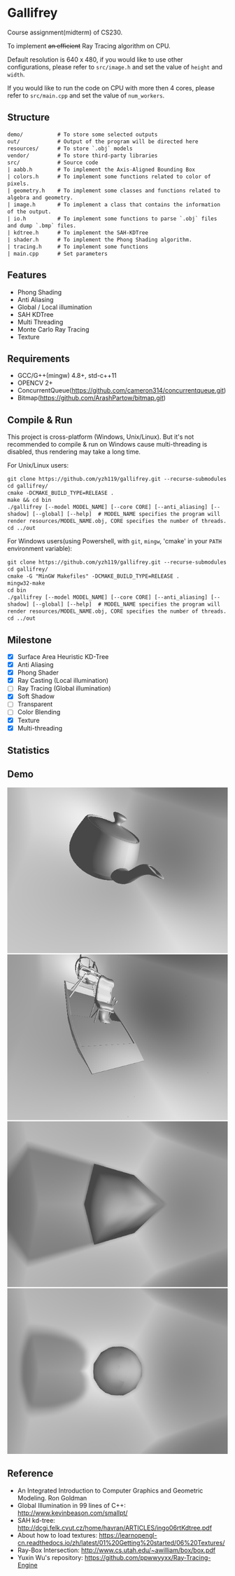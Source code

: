 # Gallifrey
Course assignment(midterm) of CS230.

To implement <del>an efficient</del> Ray Tracing algorithm on CPU.

Default resolution is 640 x 480, if you would like to use other configurations, please refer to `src/image.h` and set the value of `height` and `width`.

If you would like to run the code on CPU with more then 4 cores, please refer to `src/main.cpp` and set the value of `num_workers`.

## Structure

    demo/           # To store some selected outputs
    out/            # Output of the program will be directed here
    resources/      # To store `.obj` models
    vendor/         # To store third-party libraries
    src/            # Source code
    | aabb.h        # To implement the Axis-Aligned Bounding Box
    | colors.h      # To implement some functions related to color of pixels.
    | geometry.h    # To implement some classes and functions related to algebra and geometry.
    | image.h       # To implement a class that contains the information of the output.
    | io.h          # To implement some functions to parse `.obj` files and dump `.bmp` files.
    | kdtree.h      # To implement the SAH-KDTree
    | shader.h      # To implement the Phong Shading algorithm.
    | tracing.h     # To implement some functions
    | main.cpp      # Set parameters

## Features

- Phong Shading
- Anti Aliasing
- Global / Local illumination
- SAH KDTree
- Multi Threading
- Monte Carlo Ray Tracing
- Texture

## Requirements

- GCC/G++(mingw) 4.8+, std-c++11
- OPENCV 2+
- ConcurrentQueue(https://github.com/cameron314/concurrentqueue.git)
- Bitmap(https://github.com/ArashPartow/bitmap.git)

## Compile & Run
This project is cross-platform (Windows, Unix/Linux). But it's not recommended to compile & run on Windows cause multi-threading is disabled, thus rendering may take a long time.

For Unix/Linux users:

    git clone https://github.com/yzh119/gallifrey.git --recurse-submodules
    cd gallifrey/
    cmake -DCMAKE_BUILD_TYPE=RELEASE .
    make && cd bin
    ./gallifrey [--model MODEL_NAME] [--core CORE] [--anti_aliasing] [--shadow] [--global] [--help]  # MODEL_NAME specifies the program will render resources/MODEL_NAME.obj, CORE specifies the number of threads.
    cd ../out

For Windows users(using Powershell, with `git`, `mingw`, 'cmake' in your `PATH` environment variable):

    git clone https://github.com/yzh119/gallifrey.git --recurse-submodules
    cd gallifrey/
    cmake -G "MinGW Makefiles" -DCMAKE_BUILD_TYPE=RELEASE .
    mingw32-make
    cd bin
    ./gallifrey [--model MODEL_NAME] [--core CORE] [--anti_aliasing] [--shadow] [--global] [--help]  # MODEL_NAME specifies the program will render resources/MODEL_NAME.obj, CORE specifies the number of threads.
    cd ../out

## Milestone
- [x] Surface Area Heuristic KD-Tree
- [x] Anti Aliasing
- [x] Phong Shader
- [x] Ray Casting (Local illumination)
- [ ] Ray Tracing (Global illumination)
- [x] Soft Shadow
- [ ] Transparent
- [ ] Color Blending
- [x] Texture
- [x] Multi-threading

## Statistics

## Demo
![teapot](demo/teapot.bmp)
![airboat](demo/airboat.bmp)
![cube_with_shadow](demo/softshadow_cube.bmp)
![sphere_with_shadow](demo/softshadow_sphere.bmp)

## Reference
- An Integrated Introduction to Computer Graphics and Geometric Modeling. Ron Goldman
- Global Illumination in 99 lines of C++: http://www.kevinbeason.com/smallpt/
- SAH kd-tree: http://dcgi.felk.cvut.cz/home/havran/ARTICLES/ingo06rtKdtree.pdf
- About how to load textures: https://learnopengl-cn.readthedocs.io/zh/latest/01%20Getting%20started/06%20Textures/
- Ray-Box Intersection: http://www.cs.utah.edu/~awilliam/box/box.pdf
- Yuxin Wu's repository: https://github.com/ppwwyyxx/Ray-Tracing-Engine
